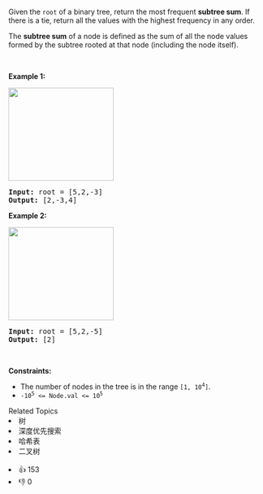 <p>Given the <code>root</code> of a binary tree, return the most frequent <strong>subtree sum</strong>. If there is a tie, return all the values with the highest frequency in any order.</p>

<p>The <strong>subtree sum</strong> of a node is defined as the sum of all the node values formed by the subtree rooted at that node (including the node itself).</p>

<p>&nbsp;</p>
<p><strong>Example 1:</strong></p>
<img alt="" src="https://assets.leetcode.com/uploads/2021/04/24/freq1-tree.jpg" style="width: 207px; height: 183px;" />
<pre>
<strong>Input:</strong> root = [5,2,-3]
<strong>Output:</strong> [2,-3,4]
</pre>

<p><strong>Example 2:</strong></p>
<img alt="" src="https://assets.leetcode.com/uploads/2021/04/24/freq2-tree.jpg" style="width: 207px; height: 183px;" />
<pre>
<strong>Input:</strong> root = [5,2,-5]
<strong>Output:</strong> [2]
</pre>

<p>&nbsp;</p>
<p><strong>Constraints:</strong></p>

<ul>
	<li>The number of nodes in the tree is in the range <code>[1, 10<sup>4</sup>]</code>.</li>
	<li><code>-10<sup>5</sup> &lt;= Node.val &lt;= 10<sup>5</sup></code></li>
</ul>
<div><div>Related Topics</div><div><li>树</li><li>深度优先搜索</li><li>哈希表</li><li>二叉树</li></div></div><br><div><li>👍 153</li><li>👎 0</li></div>
